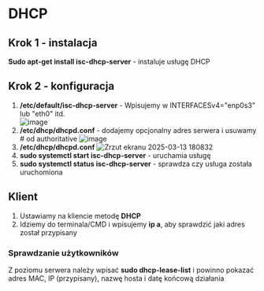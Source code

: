 # DHCP
## Krok 1 - instalacja
**Sudo apt-get install isc-dhcp-server** - instaluje usługę DHCP
## Krok 2 - konfiguracja
1. **/etc/default/isc-dhcp-server** - Wpisujemy w INTERFACESv4="enp0s3"  lub "eth0" itd. <br>
![image](https://github.com/user-attachments/assets/b5ccfc61-3f0e-4e95-bfd8-b0bdfe942127)
2. **/etc/dhcp/dhcpd.conf** - dodajemy opcjonalny adres serwera i usuwamy # od authoritative
![image](https://github.com/user-attachments/assets/633e4b17-1f0d-4103-b5ed-92166b0ec8d5)
3. **/etc/dhcp/dhcpd.conf**
![Zrzut ekranu 2025-03-13 180832](https://github.com/user-attachments/assets/7bec467c-39e5-4f18-a8a5-b87f111a9199)
4. **sudo systemctl start isc-dhcp-server** - uruchamia usługę
5. **sudo systemctl status isc-dhcp-server** - sprawdza czy usługa została uruchomiona
## Klient
1. Ustawiamy na kliencie metodę **DHCP**
2. Idziemy do terminala/CMD i wpisujemy **ip a**, aby sprawdzić jaki adres został przypisany
### Sprawdzanie użytkowników
Z poziomu serwera należy wpisać **sudo dhcp-lease-list** i powinno pokazać adres MAC, IP (przypisany), nazwę hosta i datę końcową działania
